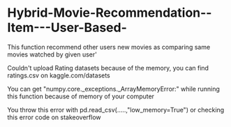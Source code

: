 # Hybrid-Movie-Recommendation--Item---User-Based-
This function recommend other users new movies as comparing same movies  watched by  given user' 

Couldn't upload Rating datasets because of the memory, you can find ratings.csv on kaggle.com/datasets

You can get "numpy.core._exceptions._ArrayMemoryError:" while running this function because of memory of your computer

You throw this error with pd.read_csv(.....,"low_memory=True") or checking this error code on stakeoverflow 
